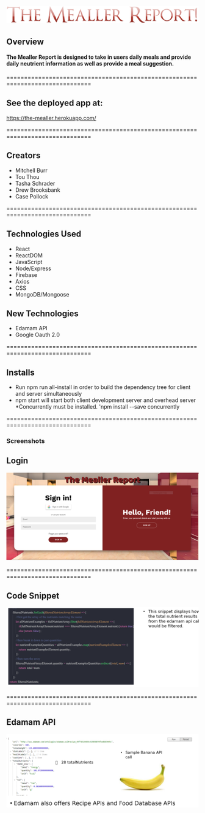 ![Mealler logo](https://github.com/medcoguy/GitTesting/blob/master/images/image%20(1).png)
==============================================================================
## Overview 

#### The Mealler Report is designed to take in users daily meals and provide daily neutrient information as well as provide a meal suggestion.

==============================================================================

## See the deployed app at:
https://the-mealler.herokuapp.com/

==============================================================================

## Creators 
* Mitchell Burr
* Tou Thou
* Tasha Schrader 
* Drew Brooksbank
* Case Pollock
 
==============================================================================

## Technologies Used 
* React
* ReactDOM
* JavaScript
* Node/Express
* Firebase
* Axios
* CSS
* MongoDB/Mongoose

## New Technologies
* Edamam API
* Google Oauth 2.0

==============================================================================

## Installs 
 * Run npm run all-install in order to build the dependency tree for client and server simultaneously
* npm start will start both client development server and overhead server
 *Concurrently must be installed. 'npm install --save concurrently 
 
 ==============================================================================
 
 ### Screenshots

## Login
![Login ](https://github.com/medcoguy/GitTesting/blob/master/images/login.PNG)

 ==============================================================================

## Code Snippet
 ![Code Snip ](https://github.com/medcoguy/GitTesting/blob/master/images/code%20snip.PNG)
 
 ==============================================================================
 
 ## Edamam API
 ![Edamam## Code Snippet ](https://github.com/medcoguy/GitTesting/blob/master/images/edamam.PNG)
